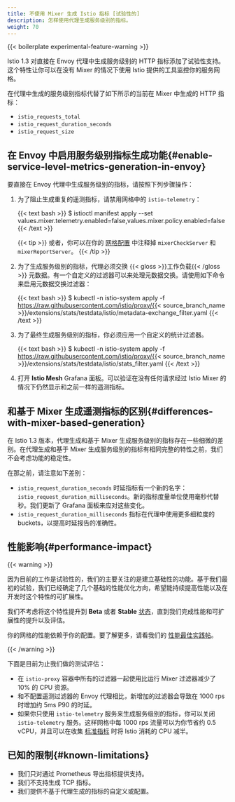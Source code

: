 ```yaml
---
title: 不使用 Mixer 生成 Istio 指标 [试验性的]
description: 怎样使用代理生成服务级别的指标。
weight: 70
---
```


{{< boilerplate experimental-feature-warning >}}

Istio 1.3 对直接在 Envoy 代理中生成服务级别的 HTTP 指标添加了试验性支持。这个特性让你可以在没有 Mixer 的情况下使用 Istio 提供的工具监控你的服务网格。

在代理中生成的服务级别指标代替了如下所示的当前在 Mixer 中生成的 HTTP 指标：

- `istio_requests_total`
- `istio_request_duration_seconds`
- `istio_request_size`

## 在 Envoy 中启用服务级别指标生成功能{#enable-service-level-metrics-generation-in-envoy}

要直接在 Envoy 代理中生成服务级别的指标，请按照下列步骤操作：

1.  为了阻止生成重复的遥测指标，请禁用网格中的 `istio-telemetry`：

    {{< text bash >}}
    $ istioctl manifest apply --set values.mixer.telemetry.enabled=false,values.mixer.policy.enabled=false
    {{< /text >}}

    {{< tip >}}
    或者，你可以在你的 [网格配置](/zh/docs/reference/config/istio.mesh.v1alpha1/#MeshConfig) 中注释掉 `mixerCheckServer` 和 `mixerReportServer`。
    {{< /tip >}}

1. 为了生成服务级别的指标，代理必须交换 {{< gloss >}}工作负载{{< /gloss >}} 元数据。有一个自定义的过滤器可以来处理元数据交换。请使用如下命令来启用元数据交换过滤器：

    {{< text bash >}}
    $ kubectl -n istio-system apply -f https://raw.githubusercontent.com/istio/proxy/{{< source_branch_name >}}/extensions/stats/testdata/istio/metadata-exchange_filter.yaml
    {{< /text >}}

1. 为了最终生成服务级别的指标，你必须应用一个自定义的统计过滤器。

    {{< text bash >}}
    $ kubectl -n istio-system apply -f https://raw.githubusercontent.com/istio/proxy/{{< source_branch_name >}}/extensions/stats/testdata/istio/stats_filter.yaml
    {{< /text >}}

1. 打开 **Istio Mesh** Grafana 面板。可以验证在没有任何请求经过 Istio Mixer 的情况下仍然显示和之前一样的遥测指标。

## 和基于 Mixer 生成遥测指标的区别{#differences-with-mixer-based-generation}

在 Istio 1.3 版本，代理生成和基于 Mixer 生成服务级别的指标存在一些细微的差别。在代理生成和基于 Mixer 生成服务级别的指标有相同完整的特性之前，我们不会考虑功能的稳定性。

在那之前，请注意如下差别：

- `istio_request_duration_seconds` 时延指标有一个新的名字：`istio_request_duration_milliseconds`。新的指标度量单位使用毫秒代替秒。我们更新了 Grafana 面板来应对这些变化。
- `istio_request_duration_milliseconds` 指标在代理中使用更多细粒度的 buckets，以提高时延报告的准确性。

## 性能影响{#performance-impact}

{{< warning >}}

因为目前的工作是试验性的，我们的主要关注的是建立基础性的功能。基于我们最初的试验，我们已经确定了几个基础的性能优化方向，希望能持续提高性能以及在开发时这个特性的可扩展性。

我们不考虑将这个特性提升到 **Beta** 或者 **Stable** [状态](/zh/about/feature-stages/#feature-phase-definitions)，直到我们完成性能和可扩展性的提升以及评估。

你的网格的性能依赖于你的配置。要了解更多，请看我们的 [性能最佳实践帖](/zh/blog/2019/performance-best-practices/)。

{{< /warning >}}

下面是目前为止我们做的测试评估：

- 在 `istio-proxy` 容器中所有的过滤器一起使用比运行 Mixer 过滤器减少了 10% 的 CPU 资源。
- 和不配置遥测过滤器的 Envoy 代理相比，新增加的过滤器会导致在 1000 rps 时增加约 5ms P90 的时延。
- 如果你只使用 `istio-telemetry` 服务来生成服务级别的指标，你可以关闭 `istio-telemetry` 服务。这样网格中每 1000 rps 流量可以为你节省约 0.5 vCPU，并且可以在收集 [标准指标](/zh/docs/reference/config/policy-and-telemetry/metrics/) 时将 Istio 消耗的 CPU 减半。

## 已知的限制{#known-limitations}

- 我们只对通过 Prometheus 导出指标提供支持。
- 我们不支持生成 TCP 指标。
- 我们提供不基于代理生成的指标的自定义或配置。
